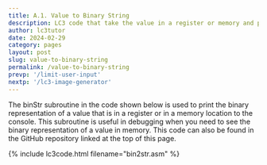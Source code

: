 ```yaml
---
title: A.1. Value to Binary String
description: LC3 code that take the value in a register or memory and prints the binary string of that value to the console.
author: lc3tutor
date: 2024-02-29
category: pages
layout: post
slug: value-to-binary-string
permalink: /value-to-binary-string
prevp: '/limit-user-input'
nextp: '/lc3-image-generator'
---
```


The binStr subroutine in the code shown below is used to print the binary representation of a value that is in a register or in a memory location to the console. This subroutine is useful in debugging when you need to see the binary representation of a value in memory. This code can also be found in the GitHub repository linked at the top of this page.

{% include lc3code.html filename="bin2str.asm" %}